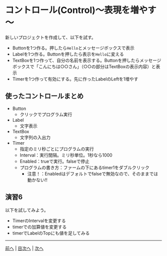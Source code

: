 # コントロール(Control)～表現を増やす～

新しいプロジェクトを作成して、以下を試す。

- Buttonを1つ作る。押したら`Hello`とメッセージボックスで表示
- Labelを1つ作る。Buttonを押したら表示を`Hello`に変える
- TextBoxを1つ作って、自分の名前を表示する。Buttonを押したらメッセージボックスで「こんにちは○○さん」（○○の部分はTextBoxの表示内容）と表示
- Timerを1つ作って有効にする。先に作ったLabelのLeftを1増やす

## 使ったコントロールまとめ

- Button
  - クリックでプログラム実行
- Label
  - 文字表示
- TextBox
  - 文字列の入出力
- Timer
  - 指定のミリ秒ごとにプログラムの実行
  - Interval：実行間隔。ミリ秒単位。1秒なら1000
  - Enabled：trueで実行。falseで停止
  - プログラムの書き方：ファームの下にあるtimer1をダブルクリック
    - 注意！：Enabledはデフォルトでfalseで無効なので、そのままでは動かない!!

## 演習6
以下を試してみよう。

- TimerのIntervalを変更する
- timerでの加算値を変更する
- timerでLabelのTopにも値を足してみる

---

[前へ](05.md) | [目次へ](README.md#%E7%9B%AE%E6%AC%A1) | [次へ](07.md)

